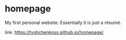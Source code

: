 # homepage
My first personal website. Essentially it is just a résumé.

link: https://tyshchenkoss.github.io/homepage/